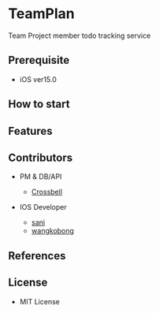 # TeamPlan

Team Project member todo tracking service


## Prerequisite
* iOS ver15.0


## How to start


## Features


## Contributors
* PM & DB/API
  * [Crossbell](https://github.com/crossbell8368)

* IOS Developer
  * [sani](https://github.com/dotori-0)
  * [wangkobong](https://github.com/wangkobong)


## References


## License
* MIT License


